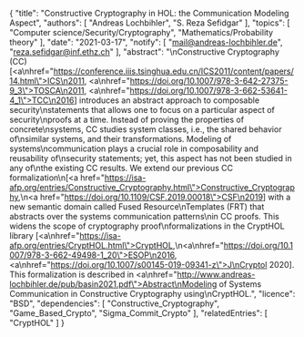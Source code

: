 {
    "title": "Constructive Cryptography in HOL: the Communication Modeling Aspect",
    "authors": [
        "Andreas Lochbihler",
        "S. Reza Sefidgar"
    ],
    "topics": [
        "Computer science/Security/Cryptography",
        "Mathematics/Probability theory"
    ],
    "date": "2021-03-17",
    "notify": [
        "mail@andreas-lochbihler.de",
        "reza.sefidgar@inf.ethz.ch"
    ],
    "abstract": "\nConstructive Cryptography (CC) [<a\nhref=\"https://conference.iiis.tsinghua.edu.cn/ICS2011/content/papers/14.html\">ICS\n2011</a>, <a\nhref=\"https://doi.org/10.1007/978-3-642-27375-9_3\">TOSCA\n2011</a>, <a\nhref=\"https://doi.org/10.1007/978-3-662-53641-4_1\">TCC\n2016</a>] introduces an abstract approach to composable security\nstatements that allows one to focus on a particular aspect of security\nproofs at a time. Instead of proving the properties of concrete\nsystems, CC studies system classes, i.e., the shared behavior of\nsimilar systems, and their transformations.  Modeling of systems\ncommunication plays a crucial role in composability and reusability of\nsecurity statements; yet, this aspect has not been studied in any of\nthe existing CC results. We extend our previous CC formalization\n[<a href=\"https://isa-afp.org/entries/Constructive_Cryptography.html\">Constructive_Cryptography</a>,\n<a href=\"https://doi.org/10.1109/CSF.2019.00018\">CSF\n2019</a>] with a new semantic domain called Fused Resource\nTemplates (FRT) that abstracts over the systems communication patterns\nin CC proofs. This widens the scope of cryptography proof\nformalizations in the CryptHOL library [<a\nhref=\"https://isa-afp.org/entries/CryptHOL.html\">CryptHOL</a>,\n<a\nhref=\"https://doi.org/10.1007/978-3-662-49498-1_20\">ESOP\n2016</a>, <a\nhref=\"https://doi.org/10.1007/s00145-019-09341-z\">J\nCryptol 2020</a>].  This formalization is described in <a\nhref=\"http://www.andreas-lochbihler.de/pub/basin2021.pdf\">Abstract\nModeling of Systems Communication in Constructive Cryptography using\nCryptHOL</a>.",
    "licence": "BSD",
    "dependencies": [
        "Constructive_Cryptography",
        "Game_Based_Crypto",
        "Sigma_Commit_Crypto"
    ],
    "relatedEntries": [
        "CryptHOL"
    ]
}